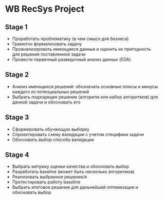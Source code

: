 # WB RecSys Project

## Stage 1

- Проработать проблематику (в чем смысл для бизнеса)
- Грамотно формализовать задачу
- Проанализировать имеющиеся данные и оценить их пригодность для решения поставленной задачи
- Провести первичный разведочный анализ данных (EDA)


## Stage 2

- Анализ имеющихся решений: обозначить основные плюсы и минусы каждого из потенциальных решений
- Выбрать подходящее решение (алгоритм или набор алгоритмов) для данной задачи и обосновать его

## Stage 3

- Сформировать обучающую выборку
- Спроектировать схему валидации с учетом специфики задачи
- Обосновать выбор способа валидации

## Stage 4

- Выбрать метрику оценки качества и обосновать выбор
- Разработать baseline (может быть несколько алгоритмов)
- Реализовать выбранное решение/я
- Протестировать работу baseline
- Выбрать итоговое решение для дальнейшей оптимизации и обосновать выбор